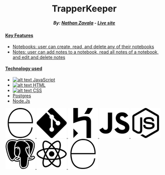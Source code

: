 <h1 align="center"> TrapperKeeper </h1>

<h5 align="center">  By:  <a href="https://github.com/zavadev">Nathan Zavala</a> - <a href="https://trapper-keeper.herokuapp.com/"><i>Live site</i></h5>

#### Key Features
- Notebooks: user can create, read, and delete any of their notebooks
- Notes: user can add notes to a notebook, read all notes of a notebook, and edit and delete notes

#### Technology used
- ![alt text](https://github.com/abranhe/programming-languages-logos/blob/master/src/javascript/javascript_24x24.png) JavaScript
- ![alt text](https://github.com/abranhe/programming-languages-logos/blob/master/src/html/html_24x24.png) HTML
- ![alt text](https://github.com/abranhe/programming-languages-logos/blob/master/src/css/css_24x24.png) CSS
- Postgres
- Node.Js

![alt text](https://github.com/Workshape/tech-icons/blob/master/icons/expressjs.svg)
   ![alt text](https://github.com/Workshape/tech-icons/blob/master/icons/git.svg)
   ![alt text](https://github.com/Workshape/tech-icons/blob/master/icons/heroku.svg)
   ![alt text](https://github.com/Workshape/tech-icons/blob/master/icons/javascript.svg)
   ![alt text](https://github.com/Workshape/tech-icons/blob/master/icons/nodejs.svg)
   ![alt text](https://github.com/Workshape/tech-icons/blob/master/icons/postgres.svg)
   ![alt text](https://github.com/Workshape/tech-icons/blob/master/icons/react.svg)
   ![alt text](https://github.com/Workshape/tech-icons/blob/master/icons/expressjs.svg)
